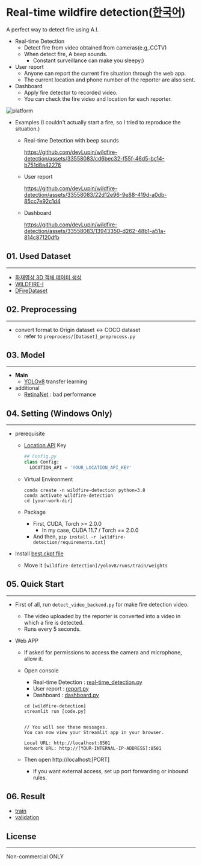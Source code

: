 # Real-time wildfire detection([한국어](README-KOR.md))

A perfect way to detect fire using A.I.

- Real-time Detection
  - Detect fire from video obtained from cameras(e.g,.CCTV)
  - When detect fire, A beep sounds.
    - Constant surveillance can make you sleepy:)
- User report
  - Anyone can report the current fire situation through the web app.
  - The current location and phone number of the reporter are also sent.
- Dashboard
  - Apply fire detector to recorded video.
  - You can check the fire video and location for each reporter.

![platform](https://user-images.githubusercontent.com/33558083/260911667-3f33d2bc-0fe2-4ff3-9855-b1ce2437ff18.png)

- Examples (I couldn't actually start a fire, so I tried to reproduce the situation.)
  - Real-time Detection with beep sounds

    https://github.com/devLupin/wildfire-detection/assets/33558083/cd6bec32-f55f-46d5-bc14-b751d8a42276

  - User report

    https://github.com/devLupin/wildfire-detection/assets/33558083/22d12e96-9e88-419d-a0db-85cc7e92c1d4

  - Dashboard

    https://github.com/devLupin/wildfire-detection/assets/33558083/13943350-d262-48b1-a51a-814c87120dfb

 

## 01. Used Dataset
<hr>
 
- [화재영상 3D 객체 데이터 생성](https://aihub.or.kr/aihubdata/data/view.do?currMenu=&topMenu=&aihubDataSe=realm&dataSetSn=71472)
- [WILDFIRE-I](https://data.mendeley.com/datasets/9kz5pfw4xm/3)
- [DFireDataset](https://github.com/gaiasd/DFireDataset)

## 02. Preprocessing
<hr>

- convert format to Origin dataset <-> COCO dataset
  - refer to `preprocess/[Dataset]_preprocess.py`

## 03. Model
<hr>

- **Main**
  - [YOLOv8](https://github.com/ultralytics/ultralytics) transfer learning
- additional
  - [RetinaNet](https://arxiv.org/abs/1708.02002) : bad performance

## 04. Setting (Windows Only)
<hr>

- prerequisite
  - [Location API](https://ipstack.com/) Key
    
    ```python
    ## Config.py
    class Config:
      LOCATION_API = 'YOUR_LOCATION_API_KEY'
    ```

  - Virtual Environment
    
    ```shell
    conda create -n wildfire-detection python=3.8
    conda activate wildfire-detection
    cd [your-work-dir]
    ```

  - Package
    - First, CUDA, Torch >= 2.0.0
      - In my case, CUDA 11.7 / Torch == 2.0.0
    - And then, `pip install -r [wildfire-detection/requirements.txt]`

- Install [best.ckpt file](https://drive.google.com/file/d/1VCHBUoSWpHvnYKxJ00bxzmAUKgenF3DZ/view?usp=drive_link)
  - Move it `[wildfire-detection]/yolov8/runs/train/weights`


## 05. Quick Start
<hr>

- First of all, run `detect_video_backend.py` for make fire detection video.
  - The video uploaded by the reporter is converted into a video in which a fire is detected.
  - Runs every 5 seconds.

- Web APP
  - If asked for permissions to access the camera and microphone, allow it.

  - Open console
    - Real-time Detection : [real-time_detection.py](real-time_detection.py)
    - User report : [report.py](report.py)
    - Dashboard : [dashboard.py](dashboard.py)

    ```shell
    cd [wildfire-detection]
    streamlit run [code.py]


    // You will see these messages.
    You can now view your Streamlit app in your browser.

    Local URL: http://localhost:8501
    Network URL: http://[YOUR-INTERNAL-IP-ADDRESS]:8501
    ```

  - Then open http://localhost:[PORT]
    - If you want external access, set up port forwarding or inbound rules.

## 06. Result

- [train](yolov8/runs3/train/)
- [validation](yolov8/runs3/val/)

## License
<hr>

Non-commercial ONLY

